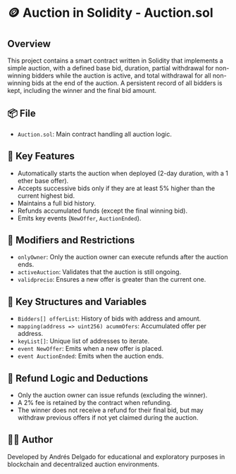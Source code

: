 # 🪙 Auction in Solidity - Auction.sol

## Overview

This project contains a smart contract written in Solidity that implements a simple auction, with a defined base bid, duration, partial withdrawal for non-winning bidders while the auction is active, and total withdrawal for all non-winning bids at the end of the auction. A persistent record of all bidders is kept, including the winner and the final bid amount.

## 📦 File

- `Auction.sol`: Main contract handling all auction logic.

## 🚀 Key Features

- Automatically starts the auction when deployed (2-day duration, with a 1 ether base offer).
- Accepts successive bids only if they are at least 5% higher than the current highest bid.
- Maintains a full bid history.
- Refunds accumulated funds (except the final winning bid).
- Emits key events (`NewOffer`, `AuctionEnded`).

## 🔐 Modifiers and Restrictions

- `onlyOwner`: Only the auction owner can execute refunds after the auction ends.
- `activeAuction`: Validates that the auction is still ongoing.
- `validprecio`: Ensures a new offer is greater than the current one.

## 🧱 Key Structures and Variables

- `Bidders[] offerList`: History of bids with address and amount.
- `mapping(address => uint256) acummOfers`: Accumulated offer per address.
- `keyList[]`: Unique list of addresses to iterate.
- `event NewOffer`: Emits when a new offer is placed.
- `event AuctionEnded`: Emits when the auction ends.

## 💸 Refund Logic and Deductions

- Only the auction owner can issue refunds (excluding the winner).
- A 2% fee is retained by the contract when refunding.
- The winner does not receive a refund for their final bid, but may withdraw previous offers if not yet claimed during the auction.

## 🧑‍💼 Author

Developed by Andrés Delgado for educational and exploratory purposes in blockchain and decentralized auction environments.
